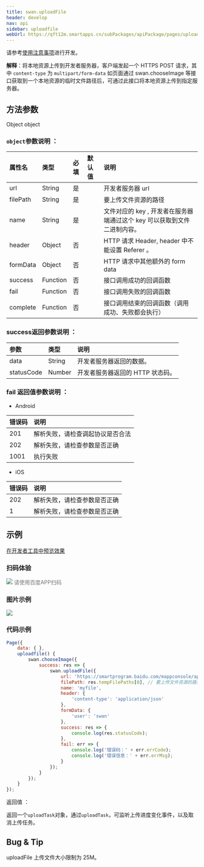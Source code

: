 ```yaml
---
title: swan.uploadFile
header: develop
nav: api
sidebar: uploadfile
webUrl: https://qft12m.smartapps.cn/subPackages/apiPackage/pages/uploadFile/uploadFile
---
```

请参考[使用注意事项](https://smartprogram.baidu.com/docs/develop/api/net/net_rule/)进行开发。



**解释**：将本地资源上传到开发者服务器，客户端发起一个 HTTPS POST 请求，其中 `content-type` 为 `multipart/form-data`
如页面通过 swan.chooseImage 等接口获取到一个本地资源的临时文件路径后，可通过此接口将本地资源上传到指定服务器。


## 方法参数 

Object object

### `object`参数说明 ：

|属性名 |类型  |必填 | 默认值 |说明|
|:---- |:---- |:---- |:----|:----|
|url |String | 是  | |开发者服务器 url|
|filePath  |  String | 是 || 要上传文件资源的路径|
|name  |  String | 是 | | 文件对应的 key , 开发者在服务器端通过这个 key 可以获取到文件二进制内容。|
|header | Object  |否 | |HTTP 请求 Header, header 中不能设置 Referer 。|
|formData  |  Object  |否  | | HTTP 请求中其他额外的 form data|
|success| Function |   否 || 接口调用成功的回调函数|
|fail   | Function |   否 || 接口调用失败的回调函数|
|complete  |  Function  |  否 || 接口调用结束的回调函数（调用成功、失败都会执行）|

### success返回参数说明 ：

|参数 | 类型 | 说明|
|:---- | :---- | :---- | 
|data   | String  |开发者服务器返回的数据。|
|statusCode | Number | 开发者服务器返回的 HTTP 状态码。|

### fail 返回值参数说明 ：

* Android

|错误码|说明|
|:--|:--|
|201|解析失败，请检查调起协议是否合法   |
|202|解析失败，请检查参数是否正确|
|1001|执行失败|

* iOS

|错误码|说明|
|:--|:--|
|202|解析失败，请检查参数是否正确  |
|1|解析失败，请检查参数是否正确|



## 示例

<a href="swanide://fragment/9600df506a852243740082c960020f241573992659493" title="在开发者工具中预览效果" target="_self">在开发者工具中预览效果</a>

### 扫码体验

<div class='scan-code-container'>
    <img src="https://b.bdstatic.com/miniapp/assets/images/doc_demo/uploadFile.png" class="demo-qrcode-image" />
    <font color=#777 12px>请使用百度APP扫码</font>
</div>

###  图片示例  

<div class="m-doc-custom-examples">
    <div class="m-doc-custom-examples-correct">
        <img src="https://b.bdstatic.com/miniapp/images/uploadFile.gif ">
    </div>
    <div class="m-doc-custom-examples-correct">
        <img src=" ">
    </div>
    <div class="m-doc-custom-examples-correct">
        <img src=" ">
    </div>     
</div>

### 代码示例 



```js
Page({
    data: { },
    uploadfile() {
        swan.chooseImage({
            success: res => {
                swan.uploadFile({
                    url: 'https://smartprogram.baidu.com/mappconsole/api/checkFile',
                    filePath: res.tempFilePaths[0], // 要上传文件资源的路径
                    name: 'myfile',
                    header: {
                        'content-type': 'application/json'
                    },
                    formData: {
                        'user': 'swan'
                    },
                    success: res => {
                        console.log(res.statusCode);
                    },
                    fail: err => {
                        console.log('错误码：' + err.errCode);
                        console.log('错误信息：' + err.errMsg);
                    }
                });
            }
        });
    }
});
```

 返回值 ：

返回一个`uploadTask`对象，通过`uploadTask`，可监听上传进度变化事件，以及取消上传任务。

 ##  Bug & Tip 

uploadFile 上传文件大小限制为 25M。
 








 




